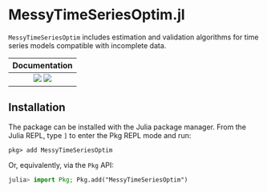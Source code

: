 # MessyTimeSeriesOptim.jl
```MessyTimeSeriesOptim``` includes estimation and validation algorithms for time series models compatible with incomplete data.

| **Documentation**                                                              |
|:-------------------------------------------------------------------------------:
| [![][docs-stable-img]][docs-stable-url] [![][docs-dev-img]][docs-dev-url]      |

## Installation

The package can be installed with the Julia package manager.
From the Julia REPL, type `]` to enter the Pkg REPL mode and run:

```
pkg> add MessyTimeSeriesOptim
```

Or, equivalently, via the `Pkg` API:

```julia
julia> import Pkg; Pkg.add("MessyTimeSeriesOptim")
```


[docs-dev-img]: https://img.shields.io/badge/docs-dev-blue.svg
[docs-dev-url]: https://fipelle.github.io/MessyTimeSeriesOptim.jl/dev

[docs-stable-img]: https://img.shields.io/badge/docs-stable-blue.svg
[docs-stable-url]: https://fipelle.github.io/MessyTimeSeriesOptim.jl/stable
